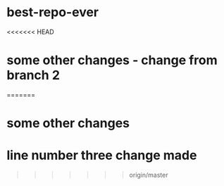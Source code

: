 # best-repo-ever
<<<<<<< HEAD
# some other changes - change from branch 2
=======
# some other changes
# line number three change made
>>>>>>> origin/master
